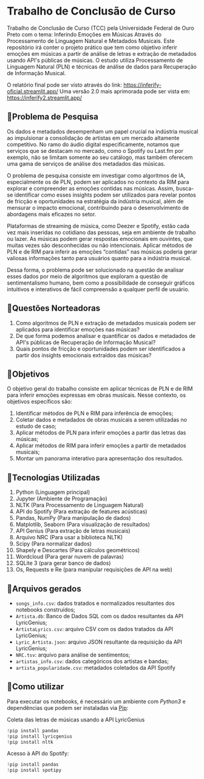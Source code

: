 # Trabalho de Conclusão de Curso
Trabalho de Conclusão de Curso (TCC) pela Universidade Federal de Ouro Preto com o tema: Inferindo Emoções em Músicas Através do Processamento de Linguagem Natural e Metadados Musicais. Este repositório irá conter o projeto prático que tem como objetivo inferir emoções em músicas a partir de análise de letras e extração de metadados usando API's públicas de músicas. O estudo utiliza Processamento de Linguagem Natural (PLN) e técnicas de análise de dados para Recuperação de Informação Musical.

O relatório final pode ser visto através do link: https://inferify-oficial.streamlit.app/
Uma versão 2.0 mais aprimorada pode ser vista em: https://inferify2.streamlit.app/

## 📌Problema de Pesquisa
Os dados e metadados desempenham um papel crucial na indústria musical ao impulsionar a consolidação de artistas em um mercado altamente competitivo. No ramo do áudio digital especificamente, notamos que serviços que se destacam no mercado, como o Spotify ou Last.fm por exemplo, não se limitam somente ao seu catálogo, mas também oferecem uma gama de serviços de análise dos metadados das músicas.

O problema de pesquisa consiste em investigar como algoritmos de IA, especialmente os de PLN, podem ser aplicados no contexto da RIM para explorar e compreender as emoções contidas nas músicas. Assim, busca-se identificar como esses insights podem ser utilizados para revelar pontos de fricção e oportunidades na estratégia da indústria musical, além de mensurar o impacto emocional, contribuindo para o desenvolvimento de abordagens mais eficazes no setor.

Plataformas de streaming de música, como Deezer e Spotify, estão cada vez mais inseridas no cotidiano das pessoas, seja em ambiente de trabalho ou lazer. As músicas podem gerar respostas emocionais em ouvintes, que muitas vezes são desconhecidas ou não intencionais. Aplicar métodos de PLN e de RIM para inferir as emoções “contidas” nas músicas poderia gerar valiosas informações tanto para usuários quanto para a indústria musical.

Dessa forma, o problema pode ser solucionado na questão de analisar esses dados por meio de algoritmos que exploram a questão de sentimentalismo humano, bem como a possibilidade de conseguir gráficos intuitivos e interativos de fácil compreensão a qualquer perfil de usuário.

## 📌Questões Norteadoras
1. Como algoritmos de PLN e extração de metadados musicais podem ser aplicados para identificar emoções nas músicas?
2. De que forma podemos analisar e quantificar os dados e metadados de API's públicas de Recuperação de Informação Musical?
3. Quais pontos de fricção e oportunidades podem ser identificados a partir dos insights emocionais extraídos das músicas?

## 📌Objetivos
O objetivo geral do trabalho consiste em aplicar técnicas de PLN e de RIM para inferir emoções expressas em obras musicais. Nesse contexto, os objetivos específicos são:

1. Identificar métodos de PLN e RIM para inferência de emoções;
2. Coletar dados e metadados de obras musicais a serem utilizadas no estudo de caso;
3. Aplicar métodos de PLN para inferir emoções a partir das letras das músicas;
4. Aplicar métodos de RIM para inferir emoções a partir de metadados musicais;
5. Montar um panorama interativo para apresentação dos resultados.

## 📌Tecnologias Utilizadas
1. Python (Linguagem principal)
2. Jupyter (Ambiente de Programação)
3. NLTK (Para Processamento de Linguagem Natural)
4. API do Spotify (Para extração de features acústicas)
5. Pandas, NumPy (Para manipulação de dados)
6. Matplotlib, Seaborn (Para visualização de resultados)
7. API Genius (Para extração de letras musicais)
8. Arquivo NRC (Para usar a biblioteca NLTK)
9. Scipy (Para normalizar dados)
10. Shapely e Descartes (Para cálculos geométricos)
11. Wordcloud (Para gerar nuvem de palavras)
12. SQLite 3 (para gerar banco de dados)
13. Os, Requests e Re (para manipular requisições de API na web)

## 📌Arquivos gerados

- `songs_info.csv`: dados tratados e normalizados resultantes dos notebooks construídos;
- `Artista.db`: Banco de Dados SQL com os dados resultantes da API LyricGenius;
- `ArtistaLyrics.csv`: arquivo CSV com os dados tratados da API LyricGenius;
- `Lyric_Artista.json`: arquivo JSON resultante da requisição da API LyricGenius;
- `NRC.tsv`: arquivo para análise de sentimentos;
- `artistas_info.csv`: dados categóricos dos artistas e bandas;
- `artista_popularidade.csv`: metadados coletados da API Spotify

## 📌Como utilizar

Para executar os notebooks, é necessário um ambiente com *Python3* e dependências que podem ser instaladas via [Pip](https://pypi.org/project/pip/):

Coleta das letras de músicas usando a API LyricGenius

```python
!pip install pandas
!pip install lyricgenius
!pip install nltk
```

Acesso à API do Spotify:

```python
!pip install pandas
!pip install spotipy
```
